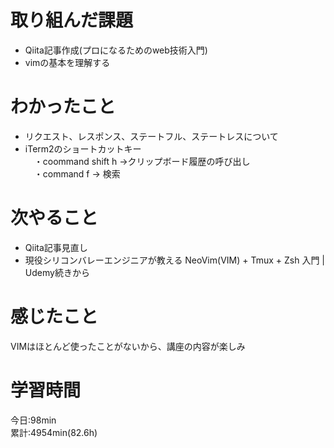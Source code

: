 # 取り組んだ課題     
- Qiita記事作成(プロになるためのweb技術入門) 
- vimの基本を理解する
# わかったこと   
- リクエスト、レスポンス、ステートフル、ステートレスについて
- iTerm2のショートカットキー  
　・coommand shift h →クリップボード履歴の呼び出し  
　・command f → 検索  
# 次やること
- Qiita記事見直し
- 現役シリコンバレーエンジニアが教える NeoVim(VIM) + Tmux + Zsh 入門 | Udemy続きから  
# 感じたこと
VIMはほとんど使ったことがないから、講座の内容が楽しみ
# 学習時間  
今日:98min  
累計:4954min(82.6h)  
